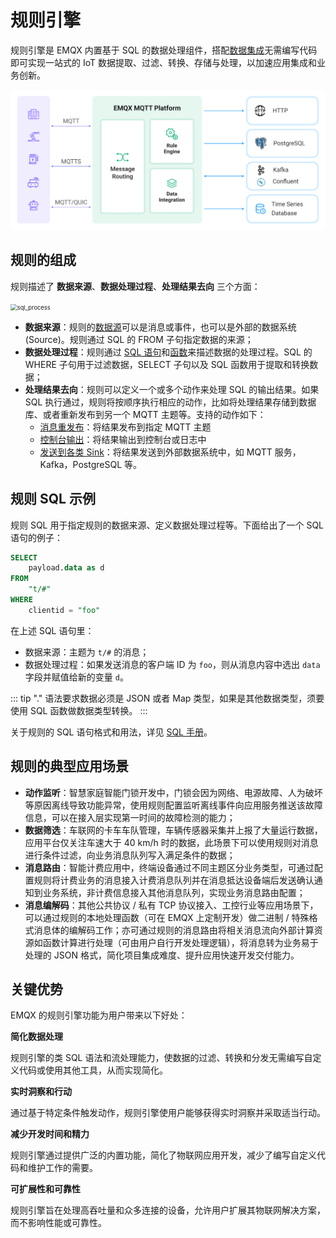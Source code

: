 # 规则引擎

规则引擎是 EMQX 内置基于 SQL 的数据处理组件，搭配[数据集成](./data-bridges.md)无需编写代码即可实现一站式的 IoT 数据提取、过滤、转换、存储与处理，以加速应用集成和业务创新。

![image](./assets/rules/data-integration-arch.jpg)

## 规则的组成

规则描述了 **数据来源**、**数据处理过程**、**处理结果去向** 三个方面：

<img src="./assets/sql_process.png" alt="sql_process" style="zoom:67%;" />

- **数据来源**：规则的[数据源](./rule-sql-events-and-fields.md)可以是消息或事件，也可以是外部的数据系统 (Source)。规则通过 SQL 的 FROM 子句指定数据的来源；
- **数据处理过程**：规则通过 [SQL 语句](./rule-sql-syntax.md)和[函数](./rule-sql-builtin-functions.md)来描述数据的处理过程。SQL 的 WHERE 子句用于过滤数据，SELECT 子句以及 SQL 函数用于提取和转换数据；
- **处理结果去向**：规则可以定义一个或多个动作来处理 SQL 的输出结果。如果 SQL 执行通过，规则将按顺序执行相应的动作，比如将处理结果存储到数据库、或者重新发布到另一个 MQTT 主题等。支持的动作如下：
  - [消息重发布](./rule-get-started.md#添加消息重发布动作)：将结果发布到指定 MQTT 主题
  - [控制台输出](./rule-get-started.md#添加控制台输出动作)：将结果输出到控制台或日志中
  - [发送到各类 Sink](./data-bridges.md)：将结果发送到外部数据系统中，如 MQTT 服务，Kafka，PostgreSQL 等。

## 规则 SQL 示例

规则 SQL 用于指定规则的数据来源、定义数据处理过程等。下面给出了一个 SQL 语句的例子：

```SQL
SELECT
    payload.data as d
FROM
    "t/#"
WHERE
    clientid = "foo"
```

在上述 SQL 语句里：

- 数据来源：主题为 `t/#` 的消息；
- 数据处理过程：如果发送消息的客户端 ID 为 `foo`，则从消息内容中选出 `data` 字段并赋值给新的变量 `d`。

::: tip
"." 语法要求数据必须是 JSON 或者 Map 类型，如果是其他数据类型，须要使用 SQL 函数做数据类型转换。
:::

关于规则的 SQL 语句格式和用法，详见 [SQL 手册](./rule-sql-syntax.md)。

## 规则的典型应用场景

- **动作监听**：智慧家庭智能门锁开发中，门锁会因为网络、电源故障、人为破坏等原因离线导致功能异常，使用规则配置监听离线事件向应用服务推送该故障信息，可以在接入层实现第一时间的故障检测的能力；
- **数据筛选**：车联网的卡车车队管理，车辆传感器采集并上报了大量运行数据，应用平台仅关注车速大于 40 km/h 时的数据，此场景下可以使用规则对消息进行条件过滤，向业务消息队列写入满足条件的数据；
- **消息路由**：智能计费应用中，终端设备通过不同主题区分业务类型，可通过配置规则将计费业务的消息接入计费消息队列并在消息抵达设备端后发送确认通知到业务系统，非计费信息接入其他消息队列，实现业务消息路由配置；
- **消息编解码**：其他公共协议 / 私有 TCP 协议接入、工控行业等应用场景下，可以通过规则的本地处理函数（可在 EMQX 上定制开发）做二进制 / 特殊格式消息体的编解码工作；亦可通过规则的消息路由将相关消息流向外部计算资源如函数计算进行处理（可由用户自行开发处理逻辑），将消息转为业务易于处理的 JSON 格式，简化项目集成难度、提升应用快速开发交付能力。

## 关键优势

EMQX 的规则引擎功能为用户带来以下好处：

**简化数据处理**

规则引擎的类 SQL 语法和流处理能力，使数据的过滤、转换和分发无需编写自定义代码或使用其他工具，从而实现简化。

**实时洞察和行动**

通过基于特定条件触发动作，规则引擎使用户能够获得实时洞察并采取适当行动。

**减少开发时间和精力**

规则引擎通过提供广泛的内置功能，简化了物联网应用开发，减少了编写自定义代码和维护工作的需要。

**可扩展性和可靠性**

规则引擎旨在处理高吞吐量和众多连接的设备，允许用户扩展其物联网解决方案，而不影响性能或可靠性。
